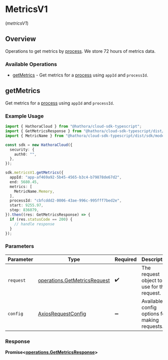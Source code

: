 # MetricsV1
(*metricsV1*)

## Overview

Operations to get metrics by [process](https://hathora.dev/docs/concepts/hathora-entities#process). We store 72 hours of metrics data.

### Available Operations

* [getMetrics](#getmetrics) - Get metrics for a [process](https://hathora.dev/docs/concepts/hathora-entities#process) using `appId` and `processId`.

## getMetrics

Get metrics for a [process](https://hathora.dev/docs/concepts/hathora-entities#process) using `appId` and `processId`.

### Example Usage

```typescript
import { HathoraCloud } from "@hathora/cloud-sdk-typescript";
import { GetMetricsResponse } from "@hathora/cloud-sdk-typescript/dist/sdk/models/operations";
import { MetricName } from "@hathora/cloud-sdk-typescript/dist/sdk/models/shared";

const sdk = new HathoraCloud({
  security: {
    auth0: "",
  },
});

sdk.metricsV1.getMetrics({
  appId: "app-af469a92-5b45-4565-b3c4-b79878de67d2",
  end: 5680.45,
  metrics: [
    MetricName.Memory,
  ],
  processId: "cbfcddd2-0006-43ae-996c-995fff7bed2e",
  start: 9255.97,
  step: 836079,
}).then((res: GetMetricsResponse) => {
  if (res.statusCode == 200) {
    // handle response
  }
});
```

### Parameters

| Parameter                                                                    | Type                                                                         | Required                                                                     | Description                                                                  |
| ---------------------------------------------------------------------------- | ---------------------------------------------------------------------------- | ---------------------------------------------------------------------------- | ---------------------------------------------------------------------------- |
| `request`                                                                    | [operations.GetMetricsRequest](../../models/operations/getmetricsrequest.md) | :heavy_check_mark:                                                           | The request object to use for the request.                                   |
| `config`                                                                     | [AxiosRequestConfig](https://axios-http.com/docs/req_config)                 | :heavy_minus_sign:                                                           | Available config options for making requests.                                |


### Response

**Promise<[operations.GetMetricsResponse](../../models/operations/getmetricsresponse.md)>**

